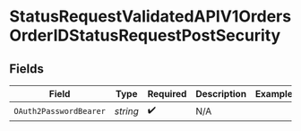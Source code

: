 # StatusRequestValidatedAPIV1OrdersOrderIDStatusRequestPostSecurity


## Fields

| Field                  | Type                   | Required               | Description            | Example                |
| ---------------------- | ---------------------- | ---------------------- | ---------------------- | ---------------------- |
| `OAuth2PasswordBearer` | *string*               | :heavy_check_mark:     | N/A                    |                        |